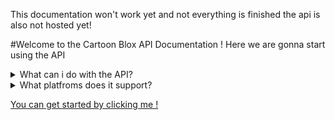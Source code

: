 This documentation won't work yet and not everything is finished the api is also not hosted yet!

#Welcome to the Cartoon Blox API Documentation !
Here we are gonna start using the API
<details>
    <summary>What can i do with the API?</summary>
    <br>
    You can show the catalog on your site, or you can show somebodys character with uid, or you can get the users uid to show their character!
</details>
<details>
    <summary>What platfroms does it support?</summary>
    <br>
    It currently supports JavaScript and it can be loaded in web apps but you can embed a site in a mobile app for example to use it on mobile.
</details>

<a href="Getting%20started/Setup%20the%20API/">You can get started by clicking me !<a>
